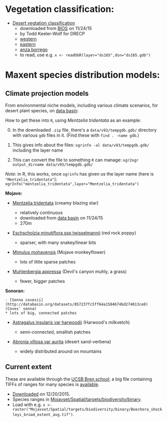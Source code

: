 

Vegetation classification:
==========================

- [Desert vegtation classification](desert_veg)
    * downloaded from [BIOS](https://map.dfg.ca.gov/bios/?bookmark=534) on 11/24/15
    * by Todd Keeler-Wolf for DRECP
    * [western](desert_veg/western/metadata.html)
    * [eastern](desert_veg/eastern/metadata.html)
    * [anza borrego](desert_veg/anza_borrego/metadata.html)
    * to read, use e.g. `x <- readOGR(layer="ds165",dsn="ds165.gdb")`



Maxent species distribution models:
==========================


Climate projection models
-------------------------

From environmental niche models, including various climate scenarios, for desert plant species, 
on [data basin](http://databasin.org/galleries/f6344e81da864023a9fb550231fdcafc):

How to get these into `R`, using *Mentzelia tridentata* as an example:

0.  In the downloaded `.zip` file, there's a `data/v93/tempgdb.gdb/` directory with various `gdb` files in it.
    (Find these with `find . -name gdb`.)

1.  This gives info about the files: `ogrinfo -al data/v93/tempgdb.gdb/` including the layer name

2.  This can convert the file to something `R` can manage: `ogr2ogr output_dirname data/v93/tempgdb.gdb/`

*Note:*  in R, this works, once `ogrinfo` has given us the layer name (here is `"Mentzelia_tridentata"`): 
`ogrInfo("mentzelia_tridentata",layer="Mentzelia_tridentata")`


**Mojave:**


- [Mentzelia tridentata](mentzelia_tridentata) (creamy blazing star)
    * relatively continuous
    * downloaded from [data basin](http://databasin.org/datasets/fe1ade4bfc0e4ba6967320cf1eb4d231) on 11/24/15
    * 270m

- [Eschscholzia minutiflora ssp twisselmannii](http://databasin.org/datasets/96a4bf19c331413b9c5acc783adcfabc) (red rock poppy)
    * sparser, with many snakey/linear bits

- [Mimulus mohavensis](http://databasin.org/datasets/5aa3a1a3a6cc47aa909de45cc63e46af) (Mojave monkeyflower)
    * lots of little sparse patches

- [Muhlenbergia appressa](http://databasin.org/datasets/efbac3d421d24d0386d0290b197197c8) (Devil's canyon muhly, a grass)
    * fewer, bigger patches

**Sonoran:**

    - [Senna covesii](http://databasin.org/datasets/857237fc5ff64a1584674bd274013ce8) (Coves' senna)
    * lots of big, connected patches

- [Astragalus insularis var harwoodii](http://databasin.org/datasets/73d2dafe5c2447aca58597f9a1a9984b) (Harwood's milkvetch)
    * semi-connected, smallish patches

- [Abronia villosa var aurita](http://databasin.org/datasets/8d888852c9d74c0499dcfba8b3f215e1) (desert sand-verbena)
    * widely distributed around on mountains


Current extent 
--------------

These are available through the [UCSB Bren school](http://www.biogeog.ucsb.edu/);
a big file containing TIFFs of ranges for many species is [available](ftp://ftp.biogeog.ucsb.edu/pub/org/biogeog/data/CEC_desert/Mojavset.rar).

- [Downloaded](ftp://ftp.biogeog.ucsb.edu/pub/org/biogeog/data/CEC_desert/Mojavset.rar) on 12/20/2015.
- Species ranges in [Mojavset/Spatial/targets/biodiversity/binary](Mojavset/Spatial/targets/biodiversity/binary).
- Load with e.g. `x <- raster("Mojavset/Spatial/targets/biodiversity/binary/Boechera_shockleyi_broad_extent_avg.tif")`.
